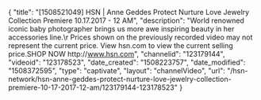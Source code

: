 {
    "title": "[1508521049] HSN | Anne Geddes Protect Nurture Love Jewelry Collection Premiere 10.17.2017 - 12 AM",
    "description": "World renowned iconic baby photographer brings us more awe inspiring beauty in her accessories line.\r Prices shown on the previously recorded video may not represent the current price.  View hsn.com to view the current selling price.SHOP NOW http:\/\/www.hsn.com",
    "channelid": "123179144",
    "videoid": "123178523",
    "date_created": "1508223757",
    "date_modified": "1508372595",
    "type": "captivate",
    "layout": "channelVideo",
    "url": "\/hsn-network\/hsn-anne-geddes-protect-nurture-love-jewelry-collection-premiere-10-17-2017-12-am\/123179144-123178523"
}